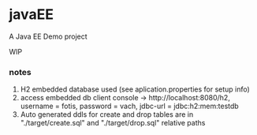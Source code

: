 # javaEE
A Java EE Demo project 

WIP

### notes

1. H2 embedded database used (see aplication.properties for setup info)
1. access embedded db client console -> http://localhost:8080/h2, username = fotis, password = vach, jdbc-url = jdbc:h2:mem:testdb
1. Auto generated ddls for create and drop tables are in "./target/create.sql" and "./target/drop.sql" relative paths
